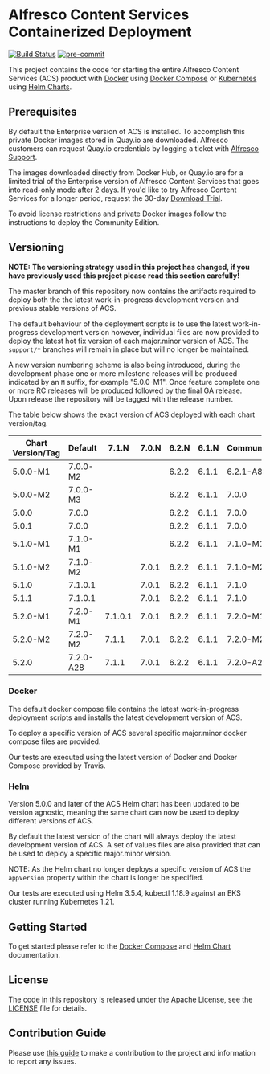 # Alfresco Content Services Containerized Deployment

[![Build Status](https://app.travis-ci.com/Alfresco/acs-deployment.svg?branch=master)](https://app.travis-ci.com/Alfresco/acs-deployment)
[![pre-commit](https://img.shields.io/badge/pre--commit-enabled-brightgreen?logo=pre-commit&logoColor=white)](https://github.com/pre-commit/pre-commit)

This project contains the code for starting the entire Alfresco Content Services (ACS) product with [Docker](https://docs.docker.com/get-started) using [Docker Compose](https://docs.docker.com/compose) or [Kubernetes](https://kubernetes.io) using [Helm Charts](https://helm.sh).

## Prerequisites

By default the Enterprise version of ACS is installed. To accomplish this private Docker images stored in Quay.io are downloaded. Alfresco customers can request Quay.io credentials by logging a ticket with [Alfresco Support](https://support.alfresco.com/).

The images downloaded directly from Docker Hub, or Quay.io are for a limited trial of the Enterprise version of Alfresco Content Services that goes into read-only mode after 2 days. If you'd like to try Alfresco Content Services for a longer period, request the 30-day [Download Trial](https://www.alfresco.com/platform/content-services-ecm/trial/download).

To avoid license restrictions and private Docker images follow the instructions to deploy the Community Edition.

## Versioning

**NOTE:** **The versioning strategy used in this project has changed, if you have previously used this project please read this section carefully!**

The master branch of this repository now contains the artifacts required to deploy both the the latest work-in-progress development version and previous stable versions of ACS.

The default behaviour of the deployment scripts is to use the latest work-in-progress development version however, individual files are now provided to deploy the latest hot fix version of each major.minor version of ACS. The `support/*` branches will remain in place but will no longer be maintained.

A new version numbering scheme is also being introduced, during the development phase one or more milestone releases will be produced indicated by an `M` suffix, for example "5.0.0-M1". Once feature complete one or more RC releases will be produced followed by the final GA release. Upon release the repository will be tagged with the release number.

The table below shows the exact version of ACS deployed with each chart version/tag.

| Chart Version/Tag | Default  | 7.1.N   | 7.0.N | 6.2.N | 6.1.N | Community |
|-------------------|----------|---------|-------|-------|-------|-----------|
| 5.0.0-M1          | 7.0.0-M2 |         |       | 6.2.2 | 6.1.1 | 6.2.1-A8  |
| 5.0.0-M2          | 7.0.0-M3 |         |       | 6.2.2 | 6.1.1 | 7.0.0 |
| 5.0.0             | 7.0.0    |         |       | 6.2.2 | 6.1.1 | 7.0.0     |
| 5.0.1             | 7.0.0    |         |       | 6.2.2 | 6.1.1 | 7.0.0     |
| 5.1.0-M1          | 7.1.0-M1 |         |       | 6.2.2 | 6.1.1 | 7.1.0-M1  |
| 5.1.0-M2          | 7.1.0-M2 |         | 7.0.1 | 6.2.2 | 6.1.1 | 7.1.0-M2  |
| 5.1.0             | 7.1.0.1  |         | 7.0.1 | 6.2.2 | 6.1.1 | 7.1.0     |
| 5.1.1             | 7.1.0.1  |         | 7.0.1 | 6.2.2 | 6.1.1 | 7.1.0     |
| 5.2.0-M1          | 7.2.0-M1 | 7.1.0.1 | 7.0.1 | 6.2.2 | 6.1.1 | 7.2.0-M1  |
| 5.2.0-M2          | 7.2.0-M2 | 7.1.1   | 7.0.1 | 6.2.2 | 6.1.1 | 7.2.0-M2  |
| 5.2.0             | 7.2.0-A28 | 7.1.1  | 7.0.1 | 6.2.2 | 6.1.1 | 7.2.0-A28 |

### Docker

The default docker compose file contains the latest work-in-progress deployment scripts and installs the latest development version of ACS.

To deploy a specific version of ACS several specific major.minor docker compose files are provided.

Our tests are executed using the latest version of Docker and Docker Compose provided by Travis.

### Helm

Version 5.0.0 and later of the ACS Helm chart has been updated to be version agnostic, meaning the same chart can now be used to deploy different versions of ACS.

By default the latest version of the chart will always deploy the latest development version of ACS. A set of values files are also provided that can be used to deploy a specific major.minor version.

NOTE: As the Helm chart no longer deploys a specific version of ACS the `appVersion` property within the chart is longer be specified.

Our tests are executed using Helm 3.5.4, kubectl 1.18.9 against an EKS cluster running Kubernetes 1.21.

## Getting Started

To get started please refer to the [Docker Compose](./docs/docker-compose) and [Helm Chart](./docs/helm) documentation.

## License

The code in this repository is released under the Apache License, see the [LICENSE](./LICENSE) file for details.

## Contribution Guide

Please use [this guide](CONTRIBUTING.md) to make a contribution to the project and information to report any issues.
